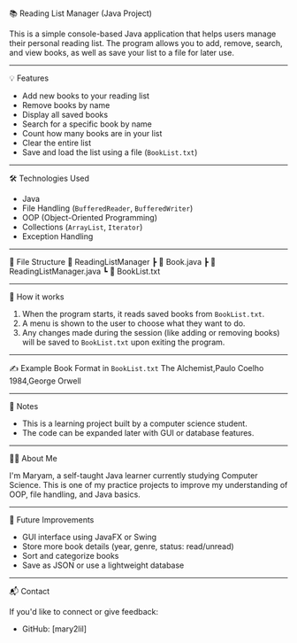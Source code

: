 📚 Reading List Manager (Java Project)

This is a simple console-based Java application that helps users manage their personal reading list. The program allows you to add, remove, search, and view books, as well as save your list to a file for later use.

---
💡 Features

- Add new books to your reading list  
- Remove books by name  
- Display all saved books  
- Search for a specific book by name  
- Count how many books are in your list  
- Clear the entire list  
- Save and load the list using a file (`BookList.txt`)

---
 🛠️ Technologies Used

- Java  
- File Handling (`BufferedReader`, `BufferedWriter`)  
- OOP (Object-Oriented Programming)  
- Collections (`ArrayList`, `Iterator`)  
- Exception Handling

---

📂 File Structure
📁 ReadingListManager
┣ 📄 Book.java
┣ 📄 ReadingListManager.java
┗ 📄 BookList.txt

---

📄 How it works

1. When the program starts, it reads saved books from `BookList.txt`.  
2. A menu is shown to the user to choose what they want to do.  
3. Any changes made during the session (like adding or removing books) will be saved to `BookList.txt` upon exiting the program.

---

 ✍️ Example Book Format in `BookList.txt`
The Alchemist,Paulo Coelho
1984,George Orwell


---

📌 Notes

- This is a learning project built by a computer science student.  
- The code can be expanded later with GUI or database features.

---
 👩‍💻 About Me

I'm Maryam, a self-taught Java learner currently studying Computer Science. This is one of my practice projects to improve my understanding of OOP, file handling, and Java basics.

---

🌟 Future Improvements

- GUI interface using JavaFX or Swing  
- Store more book details (year, genre, status: read/unread)  
- Sort and categorize books  
- Save as JSON or use a lightweight database

---

📬 Contact

If you'd like to connect or give feedback:

- GitHub: [mary2lil]  




